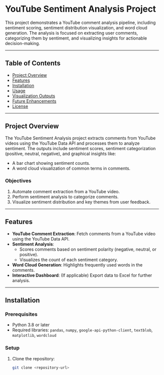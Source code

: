 # YouTube Sentiment Analysis Project

This project demonstrates a YouTube comment analysis pipeline, including sentiment scoring, sentiment distribution visualization, and word cloud generation. The analysis is focused on extracting user comments, categorizing them by sentiment, and visualizing insights for actionable decision-making.

---

## Table of Contents

- [Project Overview](#project-overview)
- [Features](#features)
- [Installation](#installation)
- [Usage](#usage)
- [Visualization Outputs](#visualization-outputs)
- [Future Enhancements](#future-enhancements)
- [License](#license)

---

## Project Overview

The YouTube Sentiment Analysis project extracts comments from YouTube videos using the YouTube Data API and processes them to analyze sentiment. The outputs include sentiment scores, sentiment categorization (positive, neutral, negative), and graphical insights like:
- A bar chart showing sentiment counts.
- A word cloud visualization of common terms in comments.

### Objectives
1. Automate comment extraction from a YouTube video.
2. Perform sentiment analysis to categorize comments.
3. Visualize sentiment distribution and key themes from user feedback.

---

## Features

- **YouTube Comment Extraction**: Fetch comments from a YouTube video using the YouTube Data API.
- **Sentiment Analysis**: 
  - Scores comments based on sentiment polarity (negative, neutral, or positive).
  - Visualizes the count of each sentiment category.
- **Word Cloud Generation**: Highlights frequently used words in the comments.
- **Interactive Dashboard**: (If applicable) Export data to Excel for further analysis.

---

## Installation

### Prerequisites
- Python 3.8 or later
- Required libraries: `pandas`, `numpy`, `google-api-python-client`, `textblob`, `matplotlib`, `wordcloud`

### Setup
1. Clone the repository:
   ```bash
   git clone <repository-url>
